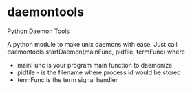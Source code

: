 daemontools
===========

Python Daemon Tools

A python module to make unix daemons with ease.
Just call daemontools.startDaemon(mainFunc, pidfile, termFunc)
where

  - mainFunc is your program main function to daemonize
  - pidfile - is the filename where process id would be stored
  - termFunc is the term signal handler
 
